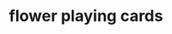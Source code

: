 ---
layout: activities
title: flower playing cards
emoji: flower_playing_cards
permalink: 🎴.html
---